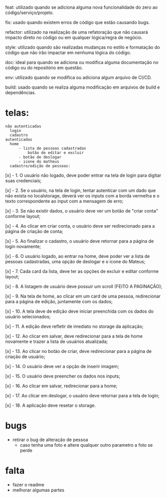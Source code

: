 feat: utilizado quando se adiciona alguma nova funcionalidade do zero ao código/serviço/projeto.

fix: usado quando existem erros de código que estão causando bugs.

refactor: utilizado na realização de uma refatoração que não causará impacto direto no código ou em qualquer lógica/regra de negócio.

style: utilizado quando são realizadas mudanças no estilo e formatação do código que não irão impactar em nenhuma lógica do código.

doc: ideal para quando se adiciona ou modifica alguma documentação no código ou do repositório em questão.

env: utilizado quando se modifica ou adiciona algum arquivo de CI/CD.

build: usado quando se realiza alguma modificação em arquivos de build e dependências.

# telas:
    não autenticadas
      login
      cadastro
    autenticadas
      home
          - lista de pessoas cadastradas
              botão de editar e excluir
          - botão de deslogar
          - icone do matheus
      cadastro/edição de pessoas:

[x] - 1. O usuário não logado, deve poder entrar na tela de login para digitar suas
   credenciais;

[x] - 2. Se o usuário, na tela de login, tentar autenticar com um dado que não exista
   no localstorage, deverá ver os inputs com a borda vermelha e o texto
   correspondente ao input com a mensagem de erro;

[x] - 3. Se não existir dados, o usuário deve ver um botão de "criar conta" conforme
   layout;

[x] - 4. Ao clicar em criar conta, o usuário deve ser redirecionado para a página de
   criação de conta;

[x] - 5. Ao finalizar o cadastro, o usuário deve retornar para a página de login
   novamente;

[x] - 6. O usuário logado, ao entrar na home, deve poder ver a lista de pessoas
   cadastradas, uma opção de deslogar e o ícone do Mateus;

[x] - 7. Cada card da lista, deve ter as opções de excluir e editar conforme layout;

[x] - 8. A listagem de usuário deve possuir um scroll (FEITO A PAGINAÇÃO);

[x] - 9. Na tela de home, ao clicar em um card de uma pessoa, redirecionar para a
   página de edição, juntamente com os dados;

[x] - 10. A tela deve de edição deve iniciar preenchida com os dados do usuário
   selecionados;

[x] - 11. A edição deve refletir de imediato no storage da aplicação;

[x] - 12. Ao clicar em salvar, deve redirecionar para a tela de home novamente e
   trazer a lista de usuários atualizada;

[x] - 13. Ao clicar no botão de criar, deve redirecionar para a página de criação de
   usuário;

[x] - 14. O usuário deve ver a opção de inserir imagem;

[x] - 15. O usuário deve preencher os dados nos inputs;

[x] - 16. Ao clicar em salvar, redirecionar para a home;

[x] - 17. Ao clicar em deslogar, o usuário deve retornar para a tela de login;

[x] - 18. A aplicação deve resetar o storage.




# bugs
  - retirar o bug de alteração de pessoa
    - caso tenha uma foto e altere qualquer outro parametro a foto se perde

# falta
  - fazer o readme
  - melhorar algumas partes
